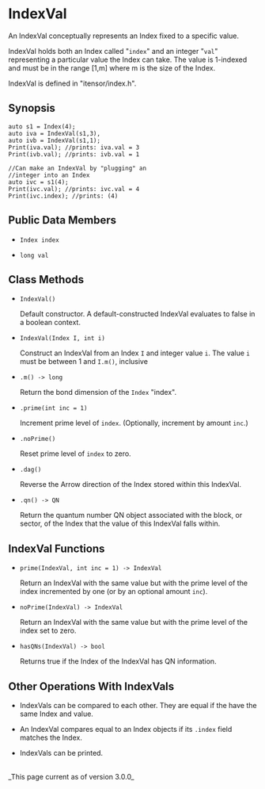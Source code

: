 # IndexVal #

An IndexVal conceptually represents an Index fixed to a specific value.

IndexVal holds both an Index called "`index`" and 
an integer "`val`" representing a particular value the Index can take.
The value is 1-indexed and must be in the range [1,m] where m is the size
of the Index.

IndexVal is defined in "itensor/index.h".

## Synopsis

    auto s1 = Index(4);
    auto iva = IndexVal(s1,3),
    auto ivb = IndexVal(s1,1);
    Print(iva.val); //prints: iva.val = 3
    Print(ivb.val); //prints: ivb.val = 1

    //Can make an IndexVal by "plugging" an
    //integer into an Index
    auto ivc = s1(4);
    Print(ivc.val); //prints: ivc.val = 4
    Print(ivc.index); //prints: (4)

## Public Data Members ##

* `Index index`

* `long val`

## Class Methods

* `IndexVal()`

  Default constructor. A default-constructed IndexVal evaluates to false in a boolean context.

* `IndexVal(Index I, int i)`

  Construct an IndexVal from an Index `I` and integer value `i`.
  The value `i` must be between 1 and `I.m()`, inclusive

* `.m() -> long` 

  Return the bond dimension of the `Index` "index".

* `.prime(int inc = 1)`  

  Increment prime level of `index`. (Optionally, increment by amount `inc`.)

* `.noPrime()`  

  Reset prime level of `index` to zero.

* `.dag()`

  Reverse the Arrow direction of the Index stored within this IndexVal.

* `.qn() -> QN`

  Return the quantum number QN object associated with the block, or sector, of 
  the Index that the value of this IndexVal falls within.


## IndexVal Functions

* `prime(IndexVal, int inc = 1) -> IndexVal`

  Return an IndexVal with the same value but with the prime level of the index incremented by one
  (or by an optional amount `inc`).

* `noPrime(IndexVal) -> IndexVal`

  Return an IndexVal with the same value but with the prime level of the index set to zero.

* `hasQNs(IndexVal) -> bool`

  Returns true if the Index of the IndexVal has QN information.

## Other Operations With IndexVals

* IndexVals can be compared to each other. They are equal if the have the same Index and value.

* An IndexVal compares equal to an Index objects if its `.index` field matches the Index.

* IndexVals can be printed.


<br/>
_This page current as of version 3.0.0_
